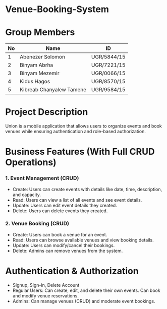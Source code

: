 # Venue-Booking-System


# Group Members

| No | Name                        | ID         |
|----|-----------------------------|------------|
| 1  | Abenezer Solomon            | UGR/5844/15|
| 2  | Binyam Abrha                | UGR/7221/15|
| 3  | Binyam Mezemir              | UGR/0066/15|
| 4  | Kidus Hagos                 | UGR/8570/15|
| 5  | Kibreab Chanyalew Tamene    | UGR/9584/15|

# Project Description
Union is a mobile application that allows users to organize events and book venues while ensuring authentication and role-based authorization.

# Business Features (With Full CRUD Operations)

### 1. Event Management (CRUD)
- Create: Users can create events with details like date, time, description, and capacity.
- Read: Users can view a list of all events and see event details.
- Update: Users can edit event details they created.
- Delete: Users can delete events they created.
### 2. Venue Booking (CRUD)
- Create: Users can book a venue for an event.
- Read: Users can browse available venues and view booking details.
- Update: Users can modify/cancel their bookings.
- Delete: Admins can remove venues from the system.
# Authentication & Authorization
- Signup, Sign-in, Delete Account
- Regular Users: Can create, edit, and delete their own events. Can book and modify venue reservations.
- Admins: Can manage venues (CRUD) and moderate event bookings.